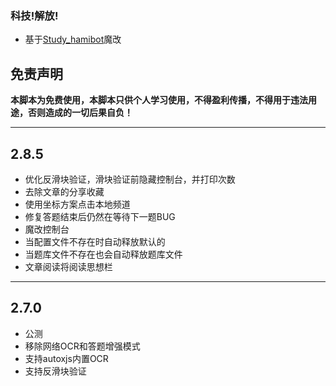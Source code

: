 ### 科技!解放!
- 基于[Study_hamibot](https://github.com/wangwang-code/Study_hamibot)魔改

## 免责声明

**本脚本为免费使用，本脚本只供个人学习使用，不得盈利传播，不得用于违法用途，否则造成的一切后果自负！**

----

## 2.8.5
- 优化反滑块验证，滑块验证前隐藏控制台，并打印次数
- 去除文章的分享收藏
- 使用坐标方案点击本地频道
- 修复答题结束后仍然在等待下一题BUG
- 魔改控制台
- 当配置文件不存在时自动释放默认的
- 当题库文件不存在也会自动释放题库文件 
- 文章阅读将阅读思想栏

----

## 2.7.0
- 公测
- 移除网络OCR和答题增强模式
- 支持autoxjs内置OCR
- 支持反滑块验证
